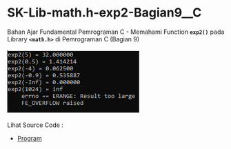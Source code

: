 # SK-Lib-math.h-exp2-Bagian9__C
Bahan Ajar Fundamental Pemrograman C - Memahami Function <code><b>exp2()</b></code> pada Library <code><b>&lt;math.h></b></code> di Pemrograman C (Bagian 9)<br><br>
<img src="https://github.com/RizkyKhapidsyah/SK-Lib-math.h-exp2-Bagian9__C/blob/master/SK-Lib-math.h-exp2-Bagian9__C/result/001.PNG"><br><br>
Lihat Source Code : <br>
- <a href="https://github.com/RizkyKhapidsyah/SK-Lib-math.h-exp2-Bagian9__C/blob/master/SK-Lib-math.h-exp2-Bagian9__C/Source.c">Program</a>
